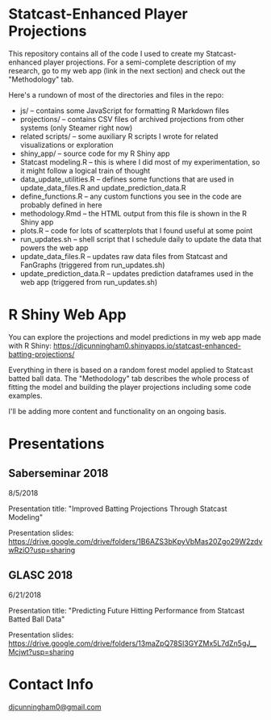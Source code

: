 # Statcast-Enhanced Player Projections

This repository contains all of the code I used to create my Statcast-enhanced player projections. For a semi-complete description of my research, go to my web app (link in the next section) and check out the "Methodology" tab.

Here's a rundown of most of the directories and files in the repo:

* js/ – contains some JavaScript for formatting R Markdown files
* projections/ – contains CSV files of archived projections from other systems (only Steamer right now)
* related scripts/ – some auxiliary R scripts I wrote for related visualizations or exploration
* shiny_app/ – source code for my R Shiny app
* Statcast modeling.R – this is where I did most of my experimentation, so it might follow a logical train of thought
* data_update_utilities.R – defines some functions that are used in update_data_files.R and update_prediction_data.R
* define_functions.R – any custom functions you see in the code are probably defined in here
* methodology.Rmd – the HTML output from this file is shown in the R Shiny app
* plots.R – code for lots of scatterplots that I found useful at some point
* run_updates.sh – shell script that I schedule daily to update the data that powers the web app
* update_data_files.R – updates raw data files from Statcast and FanGraphs (triggered from run_updates.sh)
* update_prediction_data.R – updates prediction dataframes used in the web app (triggered from run_updates.sh)

# R Shiny Web App

You can explore the projections and model predictions in my web app made with R Shiny:
https://djcunningham0.shinyapps.io/statcast-enhanced-batting-projections/

Everything in there is based on a random forest model applied to Statcast batted ball data. The "Methodology" tab describes the whole process of fitting the model and building the player projections including some code examples.

I'll be adding more content and functionality on an ongoing basis.

# Presentations

## Saberseminar 2018

8/5/2018

Presentation title: "Improved Batting Projections Through Statcast Modeling"

Presentation slides: https://drive.google.com/drive/folders/1B6AZS3bKpyVbMas20Zgo29W2zdvwRziO?usp=sharing

## GLASC 2018

6/21/2018

Presentation title: "Predicting Future Hitting Performance from Statcast Batted Ball Data"

Presentation slides: https://drive.google.com/drive/folders/13maZpQ78Sl3GYZMx5L7dZn5gJ__Mcjwt?usp=sharing

# Contact Info

djcunningham0@gmail.com
